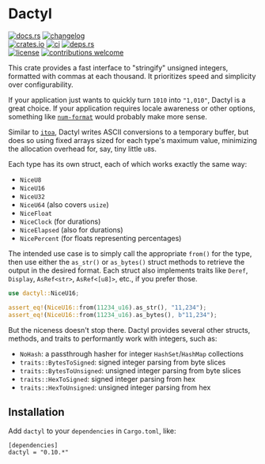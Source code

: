 # Dactyl

[![docs.rs](https://img.shields.io/docsrs/dactyl.svg?style=flat-square&label=docs.rs)](https://docs.rs/dactyl/)
[![changelog](https://img.shields.io/crates/v/dactyl.svg?style=flat-square&label=changelog&color=9b59b6)](https://github.com/Blobfolio/dactyl/blob/master/CHANGELOG.md)<br>
[![crates.io](https://img.shields.io/crates/v/dactyl.svg?style=flat-square&label=crates.io)](https://crates.io/crates/dactyl)
[![ci](https://img.shields.io/github/actions/workflow/status/Blobfolio/dactyl/ci.yaml?style=flat-square&label=ci)](https://github.com/Blobfolio/dactyl/actions)
[![deps.rs](https://deps.rs/crate/dactyl/latest/status.svg?style=flat-square&label=deps.rs)](https://deps.rs/crate/dactyl/)<br>
[![license](https://img.shields.io/badge/license-wtfpl-ff1493?style=flat-square)](https://en.wikipedia.org/wiki/WTFPL)
[![contributions welcome](https://img.shields.io/badge/PRs-welcome-brightgreen.svg?style=flat-square&label=contributions)](https://github.com/Blobfolio/dactyl/issues)

This crate provides a fast interface to "stringify" unsigned integers, formatted with commas at each thousand. It prioritizes speed and simplicity over configurability.

If your application just wants to quickly turn `1010` into `"1,010"`, Dactyl is a great choice. If your application requires locale awareness or other options, something like [`num-format`](https://crates.io/crates/num-format) would probably make more sense.

Similar to [`itoa`](https://crates.io/crates/itoa), Dactyl writes ASCII conversions to a temporary buffer, but does so using fixed arrays sized for each type's maximum value, minimizing the allocation overhead for, say, tiny little `u8`s.

Each type has its own struct, each of which works exactly the same way:

* `NiceU8`
* `NiceU16`
* `NiceU32`
* `NiceU64` (also covers `usize`)
* `NiceFloat`
* `NiceClock` (for durations)
* `NiceElapsed` (also for durations)
* `NicePercent` (for floats representing percentages)

The intended use case is to simply call the appropriate `from()` for the type, then use either the `as_str()` or `as_bytes()` struct methods to retrieve the output in the desired format. Each struct also implements traits like `Deref`, `Display`, `AsRef<str>`, `AsRef<[u8]>`, etc., if you prefer those.

```rust
use dactyl::NiceU16;

assert_eq!(NiceU16::from(11234_u16).as_str(), "11,234");
assert_eq!(NiceU16::from(11234_u16).as_bytes(), b"11,234");
```

But the niceness doesn't stop there. Dactyl provides several other structs, methods, and traits to performantly work with integers, such as:

* `NoHash`: a passthrough hasher for integer `HashSet`/`HashMap` collections
* `traits::BytesToSigned`: signed integer parsing from byte slices
* `traits::BytesToUnsigned`: unsigned integer parsing from byte slices
* `traits::HexToSigned`: signed integer parsing from hex
* `traits::HexToUnsigned`: unsigned integer parsing from hex



## Installation

Add `dactyl` to your `dependencies` in `Cargo.toml`, like:

```
[dependencies]
dactyl = "0.10.*"
```
